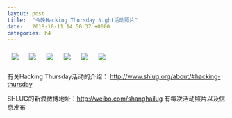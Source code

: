 ```yaml
---
layout: post
title:  "今晚Hacking Thursday Night活动照片"
date:   2018-10-11 14:50:37 +0000
categories: h4
---
```


[<img style='margin:10px;' src='/res2018/ia11.h4/ia11_1950_1300+08.1920p.jpg'>](/res2018/ia11.h4/ia11_1950_1300+08.JPG)
[<img style='margin:10px;' src='/res2018/ia11.h4/ia11_2020_1200+08.1920p.jpg'>](/res2018/ia11.h4/ia11_2020_1200+08.JPG)
[<img style='margin:10px;' src='/res2018/ia11.h4/ia11_2030_3800+08.1920p.jpg'>](/res2018/ia11.h4/ia11_2030_3800+08.JPG)
[<img style='margin:10px;' src='/res2018/ia11.h4/ia11_2030_4700+08.1920p.jpg'>](/res2018/ia11.h4/ia11_2030_4700+08.JPG)
[<img style='margin:10px;' src='/res2018/ia11.h4/ia11_2105_3800+08.1920p.jpg'>](/res2018/ia11.h4/ia11_2105_3800+08.JPG)
[<img style='margin:10px;' src='/res2018/ia11.h4/ia11_2122_0300+08.1920p.jpg'>](/res2018/ia11.h4/ia11_2122_0300+08.JPG)

有关Hacking Thursday活动的介绍：
http://www.shlug.org/about/#hacking-thursday

SHLUG的新浪微博地址：http://weibo.com/shanghailug 有每次活动照片以及信息发布


